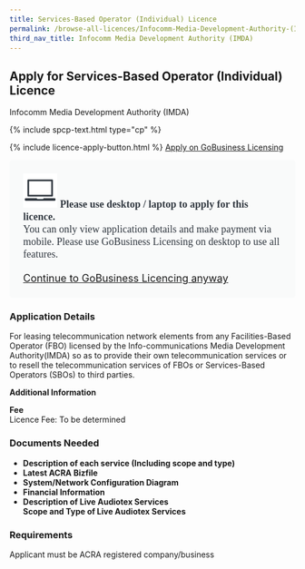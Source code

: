 ```yaml
---
title: Services-Based Operator (Individual) Licence
permalink: /browse-all-licences/Infocomm-Media-Development-Authority-(IMDA)/Services-Based-Operator-(Individual)-Licence
third_nav_title: Infocomm Media Development Authority (IMDA)
---
```


## Apply for Services-Based Operator (Individual) Licence

Infocomm Media Development Authority (IMDA)

{% include spcp-text.html type="cp" %}

{% include licence-apply-button.html %}
<a class="btn" id = "desktopNotice" href="https://licence1.business.gov.sg/feportal/web/frontier/eAdvisor?redirection=true&selectedLicenceIds=30" target="_blank" rel="noopener">Apply on GoBusiness Licensing</a>
<div id = "mobileNotice" style="background: #F9FAFA; border-radius: 5px; width: auto; height: auto; padding: 24px 24px; font-size: 18px; color: #313840;">
<img src="/images/laptop.svg" alt="" style="height: 60px; width: 60px; margin-left: 0px;">
<span style="font-weight: bold; font-family: hknova-bold; font-size: 18px; ">Please use desktop / laptop to apply for this licence.</span><br>
<span style="font-family: hknova-regular;">You can only view application details and make payment via mobile. Please use GoBusiness Licensing on desktop to use all features.</span><br><br>
<a id="mobileNotice" href="https://licence1.business.gov.sg/feportal/web/frontier/eAdvisor?redirection=true&selectedLicenceIds=30" target="_blank" rel="noopener">Continue to GoBusiness Licencing anyway</a>
</div>

<H3>Application Details</H3>

<p>For leasing telecommunication network elements from any Facilities-Based Operator (FBO) licensed by the Info-communications Media Development Authority(IMDA) so as to provide their own telecommunication services or to resell the telecommunication services of FBOs or Services-Based Operators (SBOs) to third parties.</p>

<strong>Additional Information</strong>

<p><strong>Fee</strong><br />Licence Fee: To be determined</p>

<H3>Documents Needed</H3>

<ul>
 <li><strong>Description of each service (Including scope and type)</strong></li>
 <li><strong>Latest ACRA Bizfile</strong></li>
 <li><strong>System/Network Configuration Diagram</strong></li>
 <li><strong>Financial Information</strong></li>
 <li><strong>Description of Live Audiotex Services</strong><br /><strong>Scope and Type of Live Audiotex Services</strong></li>
 </ul>

<H3>Requirements</H3>

Applicant must be ACRA registered company/business

